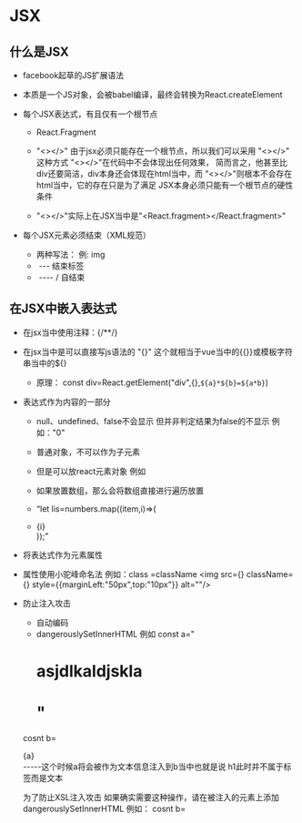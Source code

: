 # JSX

## 什么是JSX

- facebook起草的JS扩展语法
- 本质是一个JS对象，会被babel编译，最终会转换为React.createElement
- 每个JSX表达式，有且仅有一个根节点

    - React.Fragment

    - "<></>" 由于jsx必须只能存在一个根节点，所以我们可以采用 "<></>" 这种方式 "<></>"在代码中不会体现出任何效果， 简而言之，他甚至比div还要简洁，div本身还会体现在html当中，而 "<></>"则根本不会存在html当中，它的存在只是为了满足 JSX本身必须只能有一个根节点的硬性条件

    - "<></>"实际上在JSX当中是"<React.fragment></React.fragment>" 


- 每个JSX元素必须结束（XML规范）
   * 两种写法： 例: img
   *  <img></img>  ---</img> 结束标签
   *   <img/>     ---- / 自结束

## 在JSX中嵌入表达式
   - 在jsx当中使用注释：{/**/}
   -  在jsx当中是可以直接写js语法的 "{}" 这个就相当于vue当中的{{}}或模板字符串当中的${}
      - 原理： const div=React.getElement("div",{},`${a}*${b}=${a*b}`)

- 表达式作为内容的一部分
    - null、undefined、false不会显示 但并非判定结果为false的不显示 例如："0"
    - 普通对象，不可以作为子元素
    - 但是可以放react元素对象 例如 <span></span>
    - 如果放置数组，那么会将数组直接进行遍历放置

    - “let lis=numbers.map((item,i)=>(<li key={i}>{i}</li>));”
- 将表达式作为元素属性
- 属性使用小驼峰命名法
  例如：class =className
  <img src={} className={} style={{marginLeft:"50px",top:"10px"}} alt=""/>
- 防止注入攻击
    - 自动编码
    - dangerouslySetInnerHTML
      例如 const a="<h1>asjdlkaldjskla<h1>"

  cosnt b=<div>{a}</div>-----这个时候a将会被作为文本信息注入到b当中也就是说 h1此时并不属于标签而是文本

  为了防止XSL注入攻击 如果确实需要这种操作，请在被注入的元素上添加 dangerouslySetInnerHTML
  例如： cosnt b=<div  dangerouslySetInnerHTML={{__html:a}}> </div>
 